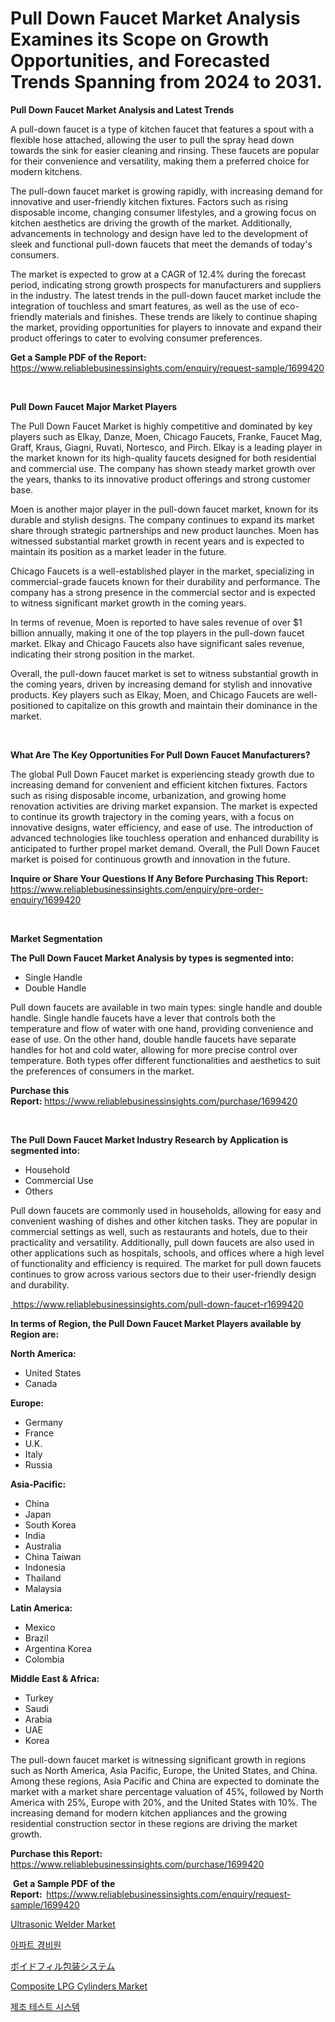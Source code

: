 <p><h1>Pull Down Faucet Market Analysis Examines its Scope on Growth Opportunities, and Forecasted Trends Spanning from 2024 to 2031.</h1></p><p><strong>Pull Down Faucet Market Analysis and Latest Trends</strong></p>
<p><p>A pull-down faucet is a type of kitchen faucet that features a spout with a flexible hose attached, allowing the user to pull the spray head down towards the sink for easier cleaning and rinsing. These faucets are popular for their convenience and versatility, making them a preferred choice for modern kitchens.</p><p>The pull-down faucet market is growing rapidly, with increasing demand for innovative and user-friendly kitchen fixtures. Factors such as rising disposable income, changing consumer lifestyles, and a growing focus on kitchen aesthetics are driving the growth of the market. Additionally, advancements in technology and design have led to the development of sleek and functional pull-down faucets that meet the demands of today's consumers.</p><p>The market is expected to grow at a CAGR of 12.4% during the forecast period, indicating strong growth prospects for manufacturers and suppliers in the industry. The latest trends in the pull-down faucet market include the integration of touchless and smart features, as well as the use of eco-friendly materials and finishes. These trends are likely to continue shaping the market, providing opportunities for players to innovate and expand their product offerings to cater to evolving consumer preferences.</p></p>
<p><strong>Get a Sample PDF of the Report:&nbsp;</strong> <a href="https://www.reliablebusinessinsights.com/enquiry/request-sample/1699420">https://www.reliablebusinessinsights.com/enquiry/request-sample/1699420</a></p>
<p>&nbsp;</p>
<p><strong>Pull Down Faucet Major Market Players</strong></p>
<p><p>The Pull Down Faucet Market is highly competitive and dominated by key players such as Elkay, Danze, Moen, Chicago Faucets, Franke, Faucet Mag, Graff, Kraus, Giagni, Ruvati, Nortesco, and Pirch. Elkay is a leading player in the market known for its high-quality faucets designed for both residential and commercial use. The company has shown steady market growth over the years, thanks to its innovative product offerings and strong customer base.</p><p>Moen is another major player in the pull-down faucet market, known for its durable and stylish designs. The company continues to expand its market share through strategic partnerships and new product launches. Moen has witnessed substantial market growth in recent years and is expected to maintain its position as a market leader in the future.</p><p>Chicago Faucets is a well-established player in the market, specializing in commercial-grade faucets known for their durability and performance. The company has a strong presence in the commercial sector and is expected to witness significant market growth in the coming years.</p><p>In terms of revenue, Moen is reported to have sales revenue of over $1 billion annually, making it one of the top players in the pull-down faucet market. Elkay and Chicago Faucets also have significant sales revenue, indicating their strong position in the market.</p><p>Overall, the pull-down faucet market is set to witness substantial growth in the coming years, driven by increasing demand for stylish and innovative products. Key players such as Elkay, Moen, and Chicago Faucets are well-positioned to capitalize on this growth and maintain their dominance in the market.</p></p>
<p>&nbsp;</p>
<p><strong>What Are The Key Opportunities For Pull Down Faucet Manufacturers?</strong></p>
<p><p>The global Pull Down Faucet market is experiencing steady growth due to increasing demand for convenient and efficient kitchen fixtures. Factors such as rising disposable income, urbanization, and growing home renovation activities are driving market expansion. The market is expected to continue its growth trajectory in the coming years, with a focus on innovative designs, water efficiency, and ease of use. The introduction of advanced technologies like touchless operation and enhanced durability is anticipated to further propel market demand. Overall, the Pull Down Faucet market is poised for continuous growth and innovation in the future.</p></p>
<p><strong>Inquire or Share Your Questions If Any Before Purchasing This Report:</strong> <a href="https://www.reliablebusinessinsights.com/enquiry/pre-order-enquiry/1699420">https://www.reliablebusinessinsights.com/enquiry/pre-order-enquiry/1699420</a></p>
<p>&nbsp;</p>
<p><strong>Market Segmentation</strong></p>
<p><strong>The Pull Down Faucet Market Analysis by types is segmented into:</strong></p>
<p><ul><li>Single Handle</li><li>Double Handle</li></ul></p>
<p><p>Pull down faucets are available in two main types: single handle and double handle. Single handle faucets have a lever that controls both the temperature and flow of water with one hand, providing convenience and ease of use. On the other hand, double handle faucets have separate handles for hot and cold water, allowing for more precise control over temperature. Both types offer different functionalities and aesthetics to suit the preferences of consumers in the market.</p></p>
<p><strong>Purchase this Report:&nbsp;</strong><a href="https://www.reliablebusinessinsights.com/purchase/1699420">https://www.reliablebusinessinsights.com/purchase/1699420</a></p>
<p>&nbsp;</p>
<p><strong>The Pull Down Faucet Market Industry Research by Application is segmented into:</strong></p>
<p><ul><li>Household</li><li>Commercial Use</li><li>Others</li></ul></p>
<p><p>Pull down faucets are commonly used in households, allowing for easy and convenient washing of dishes and other kitchen tasks. They are popular in commercial settings as well, such as restaurants and hotels, due to their practicality and versatility. Additionally, pull down faucets are also used in other applications such as hospitals, schools, and offices where a high level of functionality and efficiency is required. The market for pull down faucets continues to grow across various sectors due to their user-friendly design and durability.</p></p>
<p><a href="https://www.reliablebusinessinsights.com/pull-down-faucet-r1699420">&nbsp;https://www.reliablebusinessinsights.com/pull-down-faucet-r1699420</a></p>
<p><strong>In terms of Region, the Pull Down Faucet Market Players available by Region are:</strong></p>
<p>
    <p> <strong> North America: </strong>
        <ul>
            <li>United States</li>
            <li>Canada</li>
        </ul>
        </p> 
    <p> <strong> Europe: </strong>
        <ul>
            <li>Germany</li>
            <li>France</li>
            <li>U.K.</li>
            <li>Italy</li>
            <li>Russia</li>
        </ul>
        </p> 
    <p> <strong> Asia-Pacific: </strong>
        <ul>
            <li>China</li>
            <li>Japan</li>
            <li>South Korea</li>
            <li>India</li>
            <li>Australia</li>
            <li>China Taiwan</li>
            <li>Indonesia</li>
            <li>Thailand</li>
            <li>Malaysia</li>
        </ul>
        </p> 
    <p> <strong> Latin America: </strong>
        <ul>
            <li>Mexico</li>
            <li>Brazil</li>
            <li>Argentina Korea</li>
            <li>Colombia</li>
        </ul>
        </p> 
    <p> <strong> Middle East & Africa: </strong>
        <ul>
            <li>Turkey</li>
            <li>Saudi</li>
            <li>Arabia</li>
            <li>UAE</li>
            <li>Korea</li>
        </ul>
    </p>
    </p>
<p><p>The pull-down faucet market is witnessing significant growth in regions such as North America, Asia Pacific, Europe, the United States, and China. Among these regions, Asia Pacific and China are expected to dominate the market with a market share percentage valuation of 45%, followed by North America with 25%, Europe with 20%, and the United States with 10%. The increasing demand for modern kitchen appliances and the growing residential construction sector in these regions are driving the market growth.</p></p>
<p><strong>Purchase this Report: </strong><a href="https://www.reliablebusinessinsights.com/purchase/1699420">https://www.reliablebusinessinsights.com/purchase/1699420</a></p>
<p>&nbsp;<strong>Get a Sample PDF of the Report:&nbsp;&nbsp;</strong><a href="https://www.reliablebusinessinsights.com/enquiry/request-sample/1699420">https://www.reliablebusinessinsights.com/enquiry/request-sample/1699420</a></p>
<p><strong></strong></p>
<p><p><a href="https://github.com/AdrianaPaucek2023/Market-Research-Report-List-1/blob/main/ultrasonic-welder-market.md">Ultrasonic Welder Market</a></p><p><a href="https://github.com/AidenReinger/Market-Research-Report-List-1/blob/main/6443891165820.md">아파트 경비원</a></p><p><a href="https://github.com/vlcostes/Market-Research-Report-List-2/blob/main/1622894155154.md">ボイドフィル包装システム</a></p><p><a href="https://github.com/lorenzaSchmeler/Market-Research-Report-List-1/blob/main/composite-lpg-cylinders-market.md">Composite LPG Cylinders Market</a></p><p><a href="https://github.com/gambitz1998/Market-Research-Report-List-1/blob/main/5033180165821.md">제조 테스트 시스템</a></p></p>